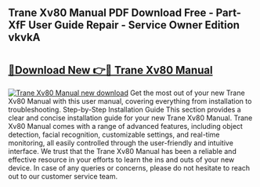 ## Trane Xv80 Manual PDF Download Free - Part-XfF User Guide Repair - Service Owner Edition vkvkA

# <h2><a href="http://bc58386.oget.top/?id=Trane+Xv80+Manual">🔗Download New 👉🔴 Trane Xv80 Manual</a></h2>

[![Trane Xv80 Manual new download](https://i.imgur.com/5g1atiW.png)](http://bc58386.oget.top/?id=Trane+Xv80+Manual)
Get the most out of your new Trane Xv80 Manual with this user manual, covering everything from installation to troubleshooting. Step-by-Step Installation Guide This section provides a clear and concise installation guide for your new Trane Xv80 Manual. Trane Xv80 Manual comes with a range of advanced features, including object detection, facial recognition, customizable settings, and real-time monitoring, all easily controlled through the user-friendly and intuitive interface. We trust that the Trane Xv80 Manual has been a reliable and effective resource in your efforts to learn the ins and outs of your new device. In case of any queries or concerns, please do not hesitate to reach out to our customer service team.
